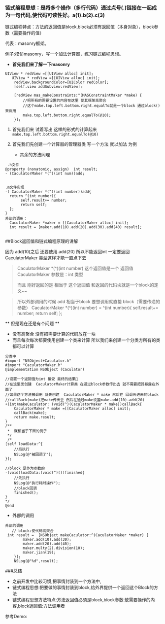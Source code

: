### 链式编程思想：是将多个操作（多行代码）通过点号(.)链接在一起成为一句代码,使代码可读性好。a(1).b(2).c(3)

链式编程特点：方法的返回值是block,block必须有返回值（本身对象），block参数（需要操作的值）

代表：masonry框架。

例子:模仿masonry，写一个加法计算器，练习链式编程思想。

 * **首先我们来了解一下masonry**
 

```
UIView * redView =[[UIView alloc] init];
   UIView * redView =[[UIView alloc] init];
    redView.backgroundColor=[UIColor redColor];
    [self.view addSubview:redView];
    
    [redView mas_makeConstraints:^(MASConstraintMaker *make) {
        //把所有的需要设置的内容在这里 使其框架高聚合
        //这个make.top.left.bottom.right.equalTo就是一个block 通过block()来调用
        make.top.left.bottom.right.equalTo(@10);
    }];

```

1. 首先我们来 试着写出 这样的形式的计算起来 `make.top.left.bottom.right.equalTo(@10)`
2. 首先我们先创建一个计算器的管理器类  写一个方法 就以加法 为例
  
   * 其余的方法同理
  
  
  ```
   .h文件 
 @property (nonatomic, assign)  int result;
- (CaculatorMaker *(^)(int num))add;


  .m文件实现
-( CaculatorMaker *(^)(int number))add{
    return ^(int number){
         self.result+= number;
         return self;
    };
}
外部的调用：
    CaculatorMaker *maker = [[CaculatorMaker alloc] init];
    int result = [maker.add(10).add(20).add(30).add(40) result];
    

```


##Block返回值和链式编程原理的讲解
> 
 因为 add(10)之后 还要使用.add(20) 所以不能返回int 一定要返回 CaculatorMaker 类型这样才能一直点下去
 
> CaculatorMaker *(^)(int number) 这个返回值是一个 返回值 CaculatorMaker  参数是：int 类型
> 
>   而且 刚好返回的是   相当于 这个返回值 和返回的代码块就是一个block的定义~~
 
> 所以外部调用的时候  add 相当于block   要想调用就直接  block（需要传递的参数）
   CaculatorMaker *(^)(int number)  = ^(int number){
    self.result+= number;
     return self;
      };
> 

** 但是现在还是有个问题  **
* 没有高聚合 没有把需要计算的代码放在一块 
* 而且每次每次都要使用创建一个类来计算  所以我们来创建一个分类方所有的类都可以计算

```
分类中
#import "NSObject+Caculator.h"
#import "CaculatorMaker.h"
@implementation NSObject (Caculator)

//设置一个返回值为int 接受 最终的结果
//在这里面创建  CaculatorMaker计算类 在通过block参数传出去 就不需要把其暴露在外面了
//如果这个方法被调用 就先创建  CaculatorMaker * make 然后在 回调传进来的block
//callBack(make)把make传出去 然后在通过make设置make.add(10).add(20)
+(int)makeCaculator: (void(^)(CaculatorMaker * make))callBack{
    CaculatorMaker * make =[[CaculatorMaker alloc] init];
    callBack(make);
    return make.result;
}
/**
 *  就相当于下面的例子
 */
 /*
[self loadData:^{
    //后执行
    NSLog(@"被回调了");
}];

//block 是作为参数的
-(void)loadData:(void(^)())finished{
    //先执行
    NSLog(@"执行耗时操作");
    //block回调
    finished();
}
*/
@end
```

* 外部的调用

```
外部的调用
   // block:使代码高聚合
 int result =  [NSObject makeCaculator:^(CaculatorMaker *maker) {
        maker.add(10).add(30);
        maker.add(20).add(40);
        maker.multy(2).division(10);
        maker.jian(19);
    }];
    NSLog(@"%d",result);
```

###总结

* 之前开发中比较习惯,把事情封装到一个方法中,
*  链式编程思想:把要做的事情封装到block,给外界提供一个返回这个Block的方法
*  链式编程思想方法特点:方法返回值必须是block,block参数:放需要操作的内容,block返回值:方法调用者

参考Demo:

